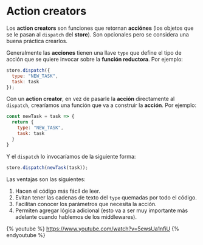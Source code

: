 # Action creators

Los **action creators** son funciones que retornan **acciónes** (los objetos que se le pasan al `dispatch` del **store**). Son opcionales pero se considera una buena práctica crearlos.

Generalmente las **acciones** tienen una llave `type` que define el tipo de acción que se quiere invocar sobre la **función reductora**. Por ejemplo:

```javascript
store.dispatch({
  type: "NEW_TASK",
  task: task
});
```

Con un **action creator**, en vez de pasarle la **acción** directamente al `dispatch`, crearíamos una función que va a construir la **acción**. Por ejemplo:

```javascript
const newTask = task => {
  return {
    type: "NEW_TASK",
    task: task
  }
}
```

Y el `dispatch` lo invocaríamos de la siguiente forma:

```javascript
store.dispatch(newTask(task));
```

Las ventajas son las siguientes:

1. Hacen el código más fácil de leer.
2. Evitan tener las cadenas de texto del `type` quemadas por todo el código.
3. Facilitan conocer los parámetros que necesita la acción.
4. Permiten agregar lógica adicional (esto va a ser muy importante más adelante cuando hablemos de los middlewares).

{% youtube %} https://www.youtube.com/watch?v=5ewsUa1nfiU {% endyoutube %}
